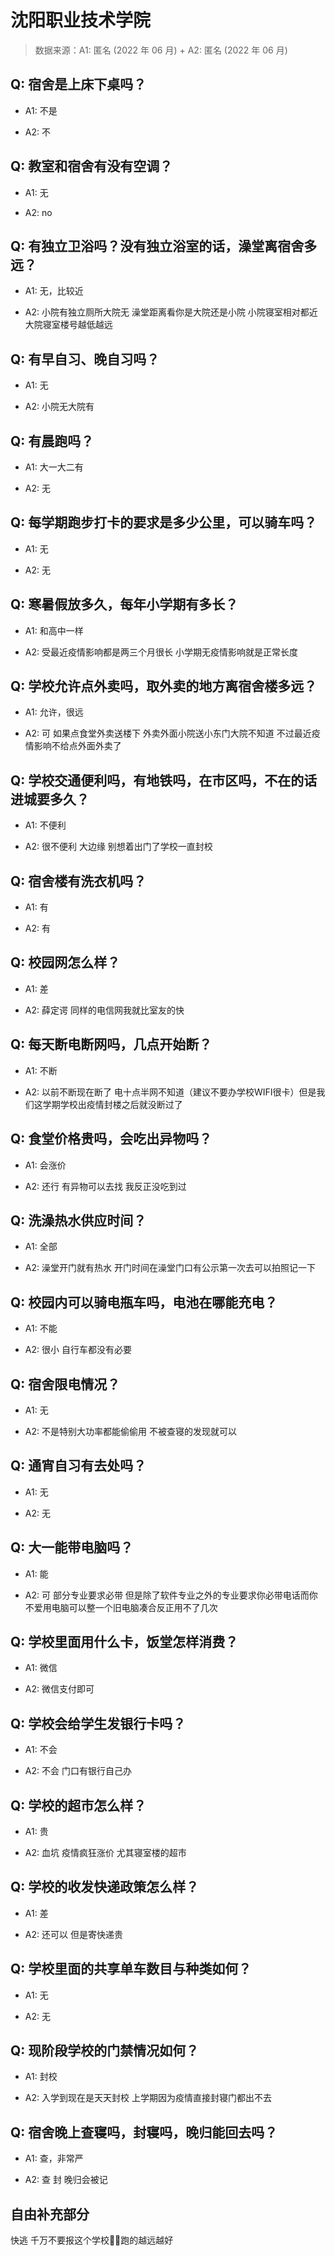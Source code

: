 # 沈阳职业技术学院

> 数据来源：A1: 匿名 (2022 年 06 月) + A2: 匿名 (2022 年 06 月)

## Q: 宿舍是上床下桌吗？

- A1: 不是

- A2: 不

## Q: 教室和宿舍有没有空调？

- A1: 无

- A2: no

## Q: 有独立卫浴吗？没有独立浴室的话，澡堂离宿舍多远？

- A1: 无，比较近

- A2: 小院有独立厕所大院无 澡堂距离看你是大院还是小院 小院寝室相对都近 大院寝室楼号越低越远

## Q: 有早自习、晚自习吗？

- A1: 无

- A2: 小院无大院有

## Q: 有晨跑吗？

- A1: 大一大二有

- A2: 无

## Q: 每学期跑步打卡的要求是多少公里，可以骑车吗？

- A1: 无

- A2: 无

## Q: 寒暑假放多久，每年小学期有多长？

- A1: 和高中一样

- A2: 受最近疫情影响都是两三个月很长 小学期无疫情影响就是正常长度

## Q: 学校允许点外卖吗，取外卖的地方离宿舍楼多远？

- A1: 允许，很远

- A2: 可 如果点食堂外卖送楼下 外卖外面小院送小东门大院不知道 不过最近疫情影响不给点外面外卖了

## Q: 学校交通便利吗，有地铁吗，在市区吗，不在的话进城要多久？

- A1: 不便利

- A2: 很不便利 大边缘 别想着出门了学校一直封校

## Q: 宿舍楼有洗衣机吗？

- A1: 有

- A2: 有

## Q: 校园网怎么样？

- A1: 差

- A2: 薛定谔 同样的电信网我就比室友的快

## Q: 每天断电断网吗，几点开始断？

- A1: 不断

- A2: 以前不断现在断了 电十点半网不知道（建议不要办学校WIFI很卡）但是我们这学期学校出疫情封楼之后就没断过了

## Q: 食堂价格贵吗，会吃出异物吗？

- A1: 会涨价

- A2: 还行 有异物可以去找 我反正没吃到过

## Q: 洗澡热水供应时间？

- A1: 全部

- A2: 澡堂开门就有热水 开门时间在澡堂门口有公示第一次去可以拍照记一下

## Q: 校园内可以骑电瓶车吗，电池在哪能充电？

- A1: 不能

- A2: 很小 自行车都没有必要

## Q: 宿舍限电情况？

- A1: 无

- A2: 不是特别大功率都能偷偷用 不被查寝的发现就可以

## Q: 通宵自习有去处吗？

- A1: 无

- A2: 无

## Q: 大一能带电脑吗？

- A1: 能

- A2: 可 部分专业要求必带 但是除了软件专业之外的专业要求你必带电话而你不爱用电脑可以整一个旧电脑凑合反正用不了几次

## Q: 学校里面用什么卡，饭堂怎样消费？

- A1: 微信

- A2: 微信支付即可

## Q: 学校会给学生发银行卡吗？

- A1: 不会

- A2: 不会 门口有银行自己办

## Q: 学校的超市怎么样？

- A1: 贵

- A2: 血坑 疫情疯狂涨价 尤其寝室楼的超市

## Q: 学校的收发快递政策怎么样？

- A1: 差

- A2: 还可以 但是寄快递贵

## Q: 学校里面的共享单车数目与种类如何？

- A1: 无

- A2: 无

## Q: 现阶段学校的门禁情况如何？

- A1: 封校

- A2: 入学到现在是天天封校 上学期因为疫情直接封寝门都出不去

## Q: 宿舍晚上查寝吗，封寝吗，晚归能回去吗？

- A1: 查，非常严

- A2: 查 封 晚归会被记

## 自由补充部分

快逃 千万不要报这个学校🙏🏻跑的越远越好